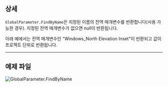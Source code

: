 ## 상세
`GlobalParameter.FindByName`은 지정된 이름의 전역 매개변수를 반환합니다(사용 가능한 경우). 지정된 전역 매개변수가 없으면 null이 반환됩니다.

아래 예에서는 전역 매개변수인 "Windows_North Elevation Inset"이 반환되고 값이 프로젝트 단위로 반환됩니다.
___
## 예제 파일

![GlobalParameter.FindByName](./Revit.Elements.GlobalParameter.FindByName_img.jpg)
